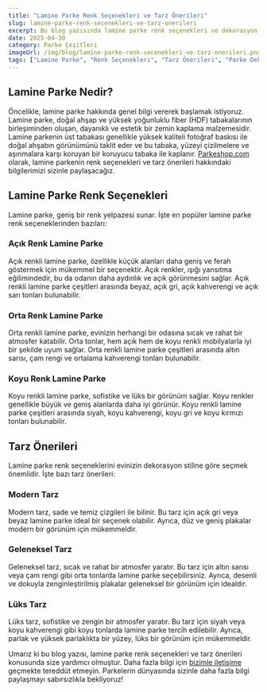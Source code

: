 ```yaml
---
title: "Lamine Parke Renk Seçenekleri ve Tarz Önerileri"
slug: lamine-parke-renk-secenekleri-ve-tarz-onerileri
excerpt: Bu blog yazısında lamine parke renk seçenekleri ve dekorasyon için tarz önerileri hakkında bilgi edineceksiniz.
date: 2025-04-30
category: Parke Çeşitleri
imageUrl: /img/blog/lamine-parke-renk-secenekleri-ve-tarz-onerileri.png
tags: ["Lamine Parke", "Renk Seçenekleri", "Tarz Önerileri", "Parke Dekorasyon"]
---
```


<h2>Lamine Parke Nedir?</h2>
<p>Öncelikle, lamine parke hakkında genel bilgi vererek başlamak istiyoruz. Lamine parke, doğal ahşap ve yüksek yoğunluklu fiber (HDF) tabakalarının birleşiminden oluşan, dayanıklı ve estetik bir zemin kaplama malzemesidir. Lamine parkenin üst tabakası genellikle yüksek kaliteli fotoğraf baskısı ile doğal ahşabın görünümünü taklit eder ve bu tabaka, yüzeyi çizilmelere ve aşınmalara karşı koruyan bir koruyucu tabaka ile kaplanır. <a href="https://parkeshop.com">Parkeshop.com</a> olarak, lamine parkenin renk seçenekleri ve tarz önerileri hakkındaki bilgilerimizi sizinle paylaşacağız.</p>

<h2>Lamine Parke Renk Seçenekleri</h2>
<p>Lamine parke, geniş bir renk yelpazesi sunar. İşte en popüler lamine parke renk seçeneklerinden bazıları:</p>

<h3>Açık Renk Lamine Parke</h3>
<p>Açık renkli lamine parke, özellikle küçük alanları daha geniş ve ferah göstermek için mükemmel bir seçenektir. Açık renkler, ışığı yansıtma eğilimindedir, bu da odanın daha aydınlık ve açık görünmesini sağlar. Açık renkli lamine parke çeşitleri arasında beyaz, açık gri, açık kahverengi ve açık sarı tonları bulunabilir.</p>

<h3>Orta Renk Lamine Parke</h3>
<p>Orta renkli lamine parke, evinizin herhangi bir odasına sıcak ve rahat bir atmosfer katabilir. Orta tonlar, hem açık hem de koyu renkli mobilyalarla iyi bir şekilde uyum sağlar. Orta renkli lamine parke çeşitleri arasında altın sarısı, çam rengi ve ortalama kahverengi tonları bulunabilir.</p>

<h3>Koyu Renk Lamine Parke</h3>
<p>Koyu renkli lamine parke, sofistike ve lüks bir görünüm sağlar. Koyu renkler genellikle büyük ve geniş alanlarda daha iyi görünür. Koyu renkli lamine parke çeşitleri arasında siyah, koyu kahverengi, koyu gri ve koyu kırmızı tonları bulunabilir.</p>

<h2>Tarz Önerileri</h2>
<p>Lamine parke renk seçeneklerini evinizin dekorasyon stiline göre seçmek önemlidir. İşte bazı tarz önerileri:</p>

<h3>Modern Tarz</h3>
<p>Modern tarz, sade ve temiz çizgileri ile bilinir. Bu tarz için açık gri veya beyaz lamine parke ideal bir seçenek olabilir. Ayrıca, düz ve geniş plakalar modern bir görünüm için mükemmeldir.</p>

<h3>Geleneksel Tarz</h3>
<p>Geleneksel tarz, sıcak ve rahat bir atmosfer yaratır. Bu tarz için altın sarısı veya çam rengi gibi orta tonlarda lamine parke seçebilirsiniz. Ayrıca, desenli ve dokuyla zenginleştirilmiş plakalar geleneksel bir görünüm için idealdir.</p>

<h3>Lüks Tarz</h3>
<p>Lüks tarz, sofistike ve zengin bir atmosfer yaratır. Bu tarz için siyah veya koyu kahverengi gibi koyu tonlarda lamine parke tercih edilebilir. Ayrıca, parlak ve yüksek parlaklıkta bir yüzey, lüks bir görünüm için mükemmeldir.</p>

<p>Umarız ki bu blog yazısı, lamine parke renk seçenekleri ve tarz önerileri konusunda size yardımcı olmuştur. Daha fazla bilgi için <a href="https://parkeshop.com/contact">bizimle iletişime</a> geçmekte tereddüt etmeyin. Parkelerin dünyasında sizinle daha fazla bilgi paylaşmayı sabırsızlıkla bekliyoruz!</p>